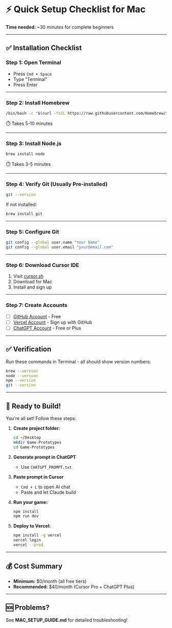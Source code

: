 # ⚡ Quick Setup Checklist for Mac

**Time needed:** ~30 minutes for complete beginners

---

## ✅ Installation Checklist

### Step 1: Open Terminal
- Press `Cmd + Space`
- Type "Terminal"
- Press Enter

---

### Step 2: Install Homebrew
```bash
/bin/bash -c "$(curl -fsSL https://raw.githubusercontent.com/Homebrew/install/HEAD/install.sh)"
```
⏱️ Takes 5-10 minutes

---

### Step 3: Install Node.js
```bash
brew install node
```
⏱️ Takes 3-5 minutes

---

### Step 4: Verify Git (Usually Pre-installed)
```bash
git --version
```
If not installed:
```bash
brew install git
```

---

### Step 5: Configure Git
```bash
git config --global user.name "Your Name"
git config --global user.email "your@email.com"
```

---

### Step 6: Download Cursor IDE
1. Visit [cursor.sh](https://cursor.sh)
2. Download for Mac
3. Install and sign up

---

### Step 7: Create Accounts
- [ ] [GitHub Account](https://github.com) - Free
- [ ] [Vercel Account](https://vercel.com) - Sign up with GitHub
- [ ] [ChatGPT Account](https://chat.openai.com) - Free or Plus

---

## ✅ Verification

Run these commands in Terminal - all should show version numbers:

```bash
brew --version
node --version
npm --version
git --version
```

---

## 🚀 Ready to Build!

You're all set! Follow these steps:

1. **Create project folder:**
   ```bash
   cd ~/Desktop
   mkdir Game-Prototypes
   cd Game-Prototypes
   ```

2. **Generate prompt in ChatGPT**
   - Use `CHATGPT_PROMPT.txt`

3. **Paste prompt in Cursor**
   - `Cmd + L` to open AI chat
   - Paste and let Claude build

4. **Run your game:**
   ```bash
   npm install
   npm run dev
   ```

5. **Deploy to Vercel:**
   ```bash
   npm install -g vercel
   vercel login
   vercel --prod
   ```

---

## 💰 Cost Summary
- **Minimum:** $0/month (all free tiers)
- **Recommended:** $40/month (Cursor Pro + ChatGPT Plus)

---

## 🆘 Problems?
See **MAC_SETUP_GUIDE.md** for detailed troubleshooting!

